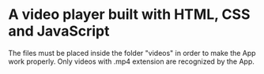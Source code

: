 # A video player built with HTML, CSS and JavaScript

The files must be placed inside the folder "videos" in order to make the App work properly. Only videos with .mp4 extension are recognized by the App.